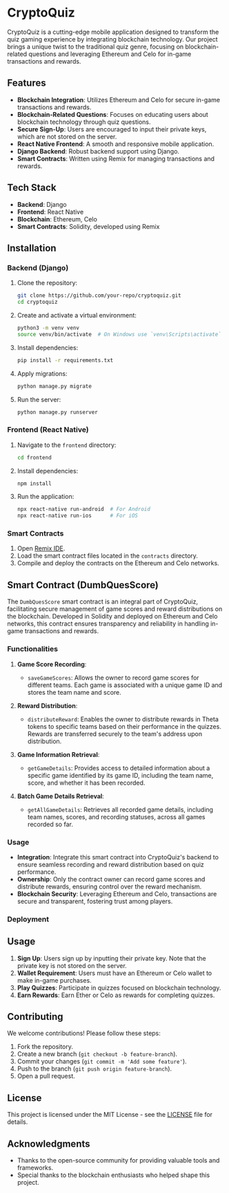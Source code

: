 # CryptoQuiz

CryptoQuiz is a cutting-edge mobile application designed to transform the quiz gaming experience by integrating blockchain technology. Our project brings a unique twist to the traditional quiz genre, focusing on blockchain-related questions and leveraging Ethereum and Celo for in-game transactions and rewards.

## Features

- **Blockchain Integration**: Utilizes Ethereum and Celo for secure in-game transactions and rewards.
- **Blockchain-Related Questions**: Focuses on educating users about blockchain technology through quiz questions.
- **Secure Sign-Up**: Users are encouraged to input their private keys, which are not stored on the server.
- **React Native Frontend**: A smooth and responsive mobile application.
- **Django Backend**: Robust backend support using Django.
- **Smart Contracts**: Written using Remix for managing transactions and rewards.

## Tech Stack

- **Backend**: Django
- **Frontend**: React Native
- **Blockchain**: Ethereum, Celo
- **Smart Contracts**: Solidity, developed using Remix

## Installation

### Backend (Django)

1. Clone the repository:
    ```bash
    git clone https://github.com/your-repo/cryptoquiz.git
    cd cryptoquiz
    ```

2. Create and activate a virtual environment:
    ```bash
    python3 -m venv venv
    source venv/bin/activate  # On Windows use `venv\Scripts\activate`
    ```

3. Install dependencies:
    ```bash
    pip install -r requirements.txt
    ```

4. Apply migrations:
    ```bash
    python manage.py migrate
    ```

5. Run the server:
    ```bash
    python manage.py runserver
    ```

### Frontend (React Native)

1. Navigate to the `frontend` directory:
    ```bash
    cd frontend
    ```

2. Install dependencies:
    ```bash
    npm install
    ```

3. Run the application:
    ```bash
    npx react-native run-android  # For Android
    npx react-native run-ios      # For iOS
    ```

### Smart Contracts

1. Open [Remix IDE](https://remix.ethereum.org/).
2. Load the smart contract files located in the `contracts` directory.
3. Compile and deploy the contracts on the Ethereum and Celo networks.


## Smart Contract (DumbQuesScore)

The `DumbQuesScore` smart contract is an integral part of CryptoQuiz, facilitating secure management of game scores and reward distributions on the blockchain. Developed in Solidity and deployed on Ethereum and Celo networks, this contract ensures transparency and reliability in handling in-game transactions and rewards.

### Functionalities

1. **Game Score Recording**:
   - `saveGameScores`: Allows the owner to record game scores for different teams. Each game is associated with a unique game ID and stores the team name and score.

2. **Reward Distribution**:
   - `distributeReward`: Enables the owner to distribute rewards in Theta tokens to specific teams based on their performance in the quizzes. Rewards are transferred securely to the team's address upon distribution.

3. **Game Information Retrieval**:
   - `getGameDetails`: Provides access to detailed information about a specific game identified by its game ID, including the team name, score, and whether it has been recorded.

4. **Batch Game Details Retrieval**:
   - `getAllGameDetails`: Retrieves all recorded game details, including team names, scores, and recording statuses, across all games recorded so far.

### Usage

- **Integration**: Integrate this smart contract into CryptoQuiz's backend to ensure seamless recording and reward distribution based on quiz performance.
- **Ownership**: Only the contract owner can record game scores and distribute rewards, ensuring control over the reward mechanism.
- **Blockchain Security**: Leveraging Ethereum and Celo, transactions are secure and transparent, fostering trust among players.

### Deployment

## Usage

1. **Sign Up**: Users sign up by inputting their private key. Note that the private key is not stored on the server.
2. **Wallet Requirement**: Users must have an Ethereum or Celo wallet to make in-game purchases.
3. **Play Quizzes**: Participate in quizzes focused on blockchain technology.
4. **Earn Rewards**: Earn Ether or Celo as rewards for completing quizzes.

## Contributing

We welcome contributions! Please follow these steps:

1. Fork the repository.
2. Create a new branch (`git checkout -b feature-branch`).
3. Commit your changes (`git commit -m 'Add some feature'`).
4. Push to the branch (`git push origin feature-branch`).
5. Open a pull request.

## License

This project is licensed under the MIT License - see the [LICENSE](LICENSE) file for details.

## Acknowledgments

- Thanks to the open-source community for providing valuable tools and frameworks.
- Special thanks to the blockchain enthusiasts who helped shape this project.

